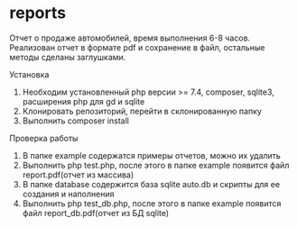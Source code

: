 # reports

Отчет о продаже автомобилей, время выполнения 6-8 часов.
Реализован отчет в формате pdf и сохранение в файл, остальные методы сделаны заглушками.

Установка
1) Необходим установленный  php версии >= 7.4, composer, sqlite3, расширения php для gd и sqlite
2) Клонировать репозиторий, перейти в склонированную папку
3) Выполнить composer install

Проверка работы
1) В папке example содержатся примеры отчетов, можно их удалить
2) Выполнить php test.php, после этого в папке example появится файл report.pdf(отчет из массива)
3) В папке database содержится база sqlite auto.db и скрипты для ее создания и наполнения
4) Выполнить php test_db.php, после этого в папке example появится файл report_db.pdf(отчет из БД sqlite)